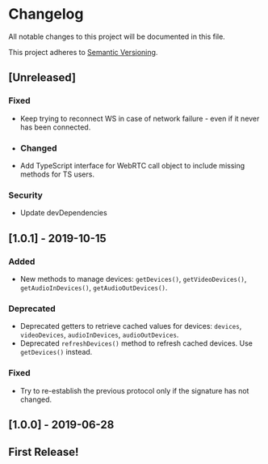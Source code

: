 # Changelog
All notable changes to this project will be documented in this file.

This project adheres to [Semantic Versioning](https://semver.org/spec/v2.0.0.html).

## [Unreleased]
### Fixed
- Keep trying to reconnect WS in case of network failure - even if it never has been connected.

- ### Changed
- Add TypeScript interface for WebRTC call object to include missing methods for TS users.

### Security
- Update devDependencies

## [1.0.1] - 2019-10-15
### Added
- New methods to manage devices: `getDevices()`, `getVideoDevices()`, `getAudioInDevices()`, `getAudioOutDevices()`.
### Deprecated
- Deprecated getters to retrieve cached values for devices: `devices`, `videoDevices`, `audioInDevices`, `audioOutDevices`.
- Deprecated `refreshDevices()` method to refresh cached devices. Use `getDevices()` instead.
### Fixed
- Try to re-establish the previous protocol only if the signature has not changed.

## [1.0.0] - 2019-06-28
## First Release!

<!---
### Added
### Changed
### Removed
### Fixed
### Security
-->
